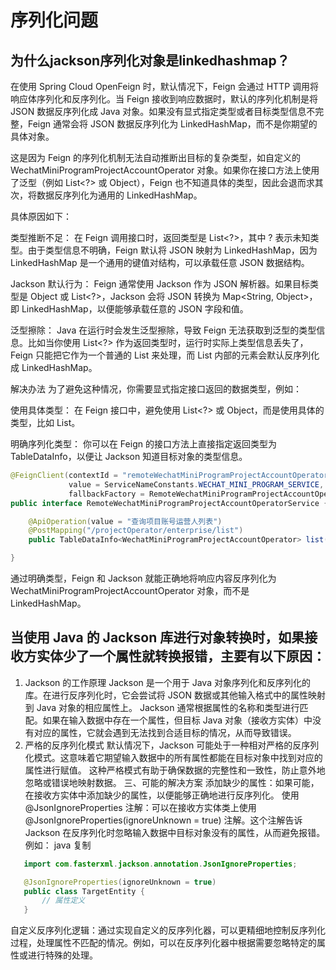 # 序列化问题

## 为什么jackson序列化对象是linkedhashmap？
  
在使用 Spring Cloud OpenFeign 时，默认情况下，Feign 会通过 HTTP 调用将响应体序列化和反序列化。当 Feign 接收到响应数据时，默认的序列化机制是将 JSON 数据反序列化成 Java 对象。如果没有显式指定类型或者目标类型信息不完整，Feign 通常会将 JSON 数据反序列化为 LinkedHashMap，而不是你期望的具体对象。

这是因为 Feign 的序列化机制无法自动推断出目标的复杂类型，如自定义的 WechatMiniProgramProjectAccountOperator 对象。如果你在接口方法上使用了泛型（例如 List<?> 或 Object），Feign 也不知道具体的类型，因此会退而求其次，将数据反序列化为通用的 LinkedHashMap。

具体原因如下：

类型推断不足： 在 Feign 调用接口时，返回类型是 List<?>，其中 ? 表示未知类型。由于类型信息不明确，Feign 默认将 JSON 映射为 LinkedHashMap，因为 LinkedHashMap 是一个通用的键值对结构，可以承载任意 JSON 数据结构。

Jackson 默认行为： Feign 通常使用 Jackson 作为 JSON 解析器。如果目标类型是 Object 或 List<?>，Jackson 会将 JSON 转换为 Map<String, Object>，即 LinkedHashMap，以便能够承载任意的 JSON 字段和值。

泛型擦除： Java 在运行时会发生泛型擦除，导致 Feign 无法获取到泛型的类型信息。比如当你使用 List<?> 作为返回类型时，运行时实际上类型信息丢失了，Feign 只能把它作为一个普通的 List 来处理，而 List 内部的元素会默认反序列化成 LinkedHashMap。

解决办法
为了避免这种情况，你需要显式指定接口返回的数据类型，例如：

使用具体类型： 在 Feign 接口中，避免使用 List<?> 或 Object，而是使用具体的类型，比如 List<WechatMiniProgramProjectAccountOperator>。

明确序列化类型： 你可以在 Feign 的接口方法上直接指定返回类型为 TableDataInfo<WechatMiniProgramProjectAccountOperator>，以便让 Jackson 知道目标对象的类型信息。

```java
@FeignClient(contextId = "remoteWechatMiniProgramProjectAccountOperatorService", 
             value = ServiceNameConstants.WECHAT_MINI_PROGRAM_SERVICE, 
             fallbackFactory = RemoteWechatMiniProgramProjectAccountOperatorFallbackFactory.class)
public interface RemoteWechatMiniProgramProjectAccountOperatorService {

    @ApiOperation(value = "查询项目账号运营人列表")
    @PostMapping("/projectOperator/enterprise/list")
    public TableDataInfo<WechatMiniProgramProjectAccountOperator> list(@RequestBody SelectWechatMiniProgramProjectAccountOperatorCmd selectWechatMiniProgramProjectAccountOperatorCmd);

}
```  
通过明确类型，Feign 和 Jackson 就能正确地将响应内容反序列化为 WechatMiniProgramProjectAccountOperator 对象，而不是 LinkedHashMap。  

## 当使用 Java 的 Jackson 库进行对象转换时，如果接收方实体少了一个属性就转换报错，主要有以下原因：  

1. Jackson 的工作原理
Jackson 是一个用于 Java 对象序列化和反序列化的库。在进行反序列化时，它会尝试将 JSON 数据或其他输入格式中的属性映射到 Java 对象的相应属性上。
Jackson 通常根据属性的名称和类型进行匹配。如果在输入数据中存在一个属性，但目标 Java 对象（接收方实体）中没有对应的属性，它就会遇到无法找到合适目标的情况，从而导致错误。
1. 严格的反序列化模式
默认情况下，Jackson 可能处于一种相对严格的反序列化模式。这意味着它期望输入数据中的所有属性都能在目标对象中找到对应的属性进行赋值。
这种严格模式有助于确保数据的完整性和一致性，防止意外地忽略或错误地映射数据。
三、可能的解决方案
添加缺少的属性：如果可能，在接收方实体中添加缺少的属性，以便能够正确地进行反序列化。
使用 @JsonIgnoreProperties 注解：可以在接收方实体类上使用 @JsonIgnoreProperties(ignoreUnknown = true) 注解。这个注解告诉 Jackson 在反序列化时忽略输入数据中目标对象没有的属性，从而避免报错。例如：
java
复制

```java
   import com.fasterxml.jackson.annotation.JsonIgnoreProperties;

   @JsonIgnoreProperties(ignoreUnknown = true)
   public class TargetEntity {
       // 属性定义
   }
```

自定义反序列化逻辑：通过实现自定义的反序列化器，可以更精细地控制反序列化过程，处理属性不匹配的情况。例如，可以在反序列化器中根据需要忽略特定的属性或进行特殊的处理。  
